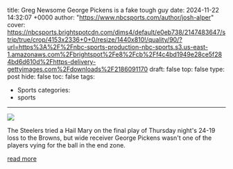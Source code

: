 title: Greg Newsome George Pickens is a fake tough guy
date: 2024-11-22 14:32:07 +0000
author: "https://www.nbcsports.com/author/josh-alper"
cover: https://nbcsports.brightspotcdn.com/dims4/default/e0eb738/2147483647/strip/true/crop/4153x2336+0+0/resize/1440x810!/quality/90/?url=https%3A%2F%2Fnbc-sports-production-nbc-sports.s3.us-east-1.amazonaws.com%2Fbrightspot%2Fe8%2Fcb%2Ff4c4bd1949e28ce5f284bd6d610d%2Fhttps-delivery-gettyimages.com%2Fdownloads%2F2186091170
draft: false
top: false
type: post
hide: false
toc: false
tags:
  - Sports
categories:
  - sports
---

![](https://nbcsports.brightspotcdn.com/dims4/default/e0eb738/2147483647/strip/true/crop/4153x2336+0+0/resize/1440x810!/quality/90/?url=https%3A%2F%2Fnbc-sports-production-nbc-sports.s3.us-east-1.amazonaws.com%2Fbrightspot%2Fe8%2Fcb%2Ff4c4bd1949e28ce5f284bd6d610d%2Fhttps-delivery-gettyimages.com%2Fdownloads%2F2186091170)

The Steelers tried a Hail Mary on the final play of Thursday night's 24-19 loss to the Browns, but wide receiver George Pickens wasn't one of the players vying for the ball in the end zone.

[read more](https://www.nbcsports.com/nfl/profootballtalk/rumor-mill/news/greg-newsome-george-pickens-is-a-fake-tough-guy)
